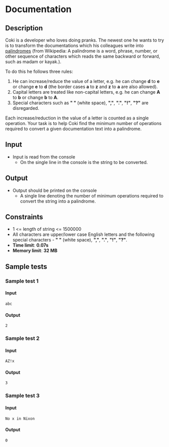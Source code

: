 # Documentation

## Description

Coki is a developer who loves doing pranks. The newest one he wants to try is to transform the documentations which his colleagues write into [palindromes](https://en.wikipedia.org/wiki/Palindrome) (from Wikipedia: A palindrome is a word, phrase, number, or other sequence of characters which reads the same backward or forward, such as madam or kayak.).

To do this he follows three rules:
1. He can increase/reduce the value of a letter, e.g. he can change **d** to **e** or change **e** to **d** (the border cases **a** to **z** and **z** to **a** are also allowed).
1. Capital letters are treated like non-capital letters, e.g. he can change **A** to **b** or change **b** to **A**.
1. Special characters such as **" "** (white space), **","**, **"."**, **"!"**, **"?"** are disregarded.

Each increase/reduction in the value of a letter is counted as a single operation. Your task is to help Coki find the minimum number of operations required to convert a given documentation text into a palindrome.

## Input

- Input is read from the console
  - On the single line in the console is the string to be converted.

## Output

- Output should be printed on the console
  - A single line denoting the number of minimum operations required to convert the string into a palindrome.

## Constraints

- 1 <= length of string <= 1500000
- All characters are upper/lower case English letters and the following special characters - **" "** (white space), **","**, **"."**, **"!"**, **"?"**.
- **Time limit**: **0.07s**
- **Memory limit**: **32 MB**

## Sample tests

### Sample test 1

#### Input
```
abc
```

#### Output
```
2
```

### Sample test 2

#### Input
```
AZ!x
```

#### Output
```
3
```

### Sample test 3

#### Input
```
No x in Nixon
```

#### Output
```
0
```
